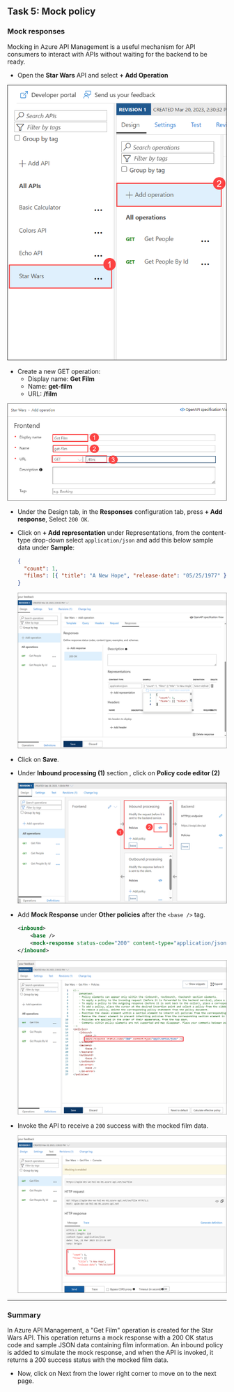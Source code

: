## Task 5: Mock policy

### Mock responses

Mocking in Azure API Management is a useful mechanism for API consumers to interact with APIs without waiting for the backend to be ready. 

- Open the **Star Wars** API and select **+ Add Operation**

![](media/30.png)

- Create a new GET operation:
  - Display name: **Get Film**
  - Name: **get-film**
  - URL: **/film**
 
![](media/Pg14-11.png)
  
- Under the Design tab, in the **Responses** configuration tab, press **+ Add response**, Select `200 OK`.

- Click on **+ Add representation** under Representations, from the content-type  drop-down select `application/json` and add this below sample data under **Sample**:

  ```json
  {
    "count": 1,
    "films": [{ "title": "A New Hope", "release-date": "05/25/1977" }]
  }
  ```
  
  ![APIM Policy Mock Frontend](media/31.png)

- Click on **Save**.
- Under **Inbound processing (1)** section , click on **Policy code editor (2)**

  ![APIM Policy Mock Frontend](media/Pg14-2.png)
  
- Add **Mock Response** under **Other policies** after the `<base />` tag.

  ```xml    
  <inbound>
      <base />
      <mock-response status-code="200" content-type="application/json" />
  </inbound>
  ```

  ![APIM Policy Mock Inbound](media/32.png)

- Invoke the API to receive a `200` success with the mocked film data.

  ![APIM Policy Mock Response](media/33.png)
---

### Summary 
In Azure API Management, a "Get Film" operation is created for the Star Wars API. This operation returns a mock response with a 200 OK status code and sample JSON data containing film information. An inbound policy is added to simulate the mock response, and when the API is invoked, it returns a 200 success status with the mocked film data.
- Now, click on Next from the lower right corner to move on to the next page.
